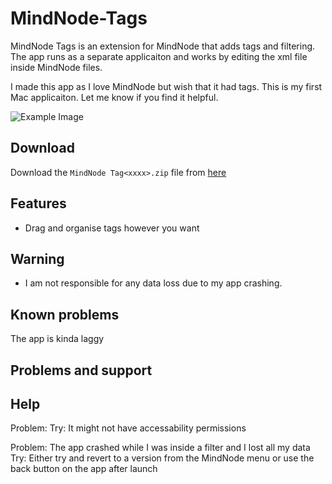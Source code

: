 # MindNode-Tags
MindNode Tags is an extension for MindNode that adds tags and filtering. The app runs as a separate applicaiton and works by editing the xml file inside MindNode files.

I made this app as I love MindNode but wish that it had tags. This is my first Mac applicaiton. Let me know if you find it helpful.

![Example Image](https://github.com/jonpdw/MindNode-Tags/raw/master/MindNode%20Tag%20Extension%20Simple%20Image.png)

## Download
Download the `MindNode Tag<xxxx>.zip` file from [here](https://github.com/jonpdw/MindNode-Tags/releases/latest/)

## Features
* Drag and organise tags however you want

## Warning
* I am not responsible for any data loss due to my app crashing. 



## Known problems
The app is kinda laggy 

## Problems and support

## Help

Problem: 
Try: It might not have accessability permissions

Problem: The app crashed while I was inside a filter and I lost all my data
Try: Either try and revert to a version from the MindNode menu or use the back button on the app after launch

